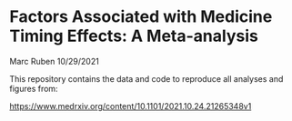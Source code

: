 Factors Associated with Medicine Timing Effects: A Meta-analysis
================
Marc Ruben
10/29/2021

This repository contains the data and code to reproduce all analyses
and figures from:

<https://www.medrxiv.org/content/10.1101/2021.10.24.21265348v1>